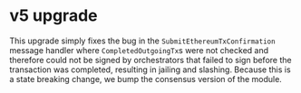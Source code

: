 # v5 upgrade

This upgrade simply fixes the bug in the `SubmitEthereumTxConfirmation` message handler where `CompletedOutgoingTx`s were not checked and therefore could not be signed by orchestrators that failed to sign before the transaction was completed, resulting in jailing and slashing. Because this is a state breaking change, we bump the consensus version of the module.

